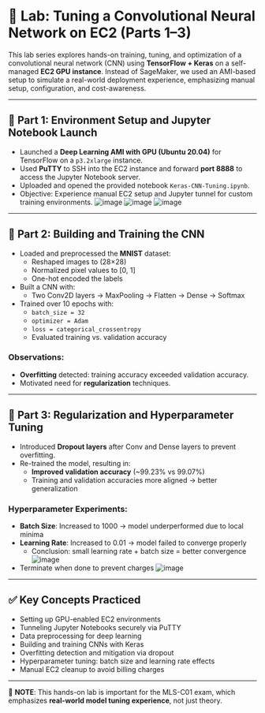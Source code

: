 # 🧪 Lab: Tuning a Convolutional Neural Network on EC2 (Parts 1–3)

This lab series explores hands-on training, tuning, and optimization of a convolutional neural network (CNN) using **TensorFlow + Keras** on a self-managed **EC2 GPU instance**. Instead of SageMaker, we used an AMI-based setup to simulate a real-world deployment experience, emphasizing manual setup, configuration, and cost-awareness.

---

## 🧱 Part 1: Environment Setup and Jupyter Notebook Launch

- Launched a **Deep Learning AMI with GPU (Ubuntu 20.04)** for TensorFlow on a `p3.2xlarge` instance.
- Used **PuTTY** to SSH into the EC2 instance and forward **port 8888** to access the Jupyter Notebook server.
- Uploaded and opened the provided notebook `Keras-CNN-Tuning.ipynb`.
- Objective: Experience manual EC2 setup and Jupyter tunnel for custom training environments.
![image](https://github.com/user-attachments/assets/44a53868-68e8-46d0-a35d-0a6f3796eb6f)
![image](https://github.com/user-attachments/assets/7afb874a-44cd-489f-8dfb-1abb1fb741e7)
![image](https://github.com/user-attachments/assets/ffd6400a-cf68-4397-83c9-f29b2ef1be3a)

---

## 🧠 Part 2: Building and Training the CNN

- Loaded and preprocessed the **MNIST** dataset:
  - Reshaped images to (28×28)
  - Normalized pixel values to [0, 1]
  - One-hot encoded the labels
- Built a CNN with:
  - Two Conv2D layers → MaxPooling → Flatten → Dense → Softmax
- Trained over 10 epochs with:
  - `batch_size = 32`
  - `optimizer = Adam`
  - `loss = categorical_crossentropy`
  - Evaluated training vs. validation accuracy

### Observations:
- **Overfitting** detected: training accuracy exceeded validation accuracy.
- Motivated need for **regularization** techniques.

---

## 🔧 Part 3: Regularization and Hyperparameter Tuning

- Introduced **Dropout layers** after Conv and Dense layers to prevent overfitting.
- Re-trained the model, resulting in:
  - **Improved validation accuracy** (~99.23% vs 99.07%)
  - Training and validation accuracies more aligned → better generalization

### Hyperparameter Experiments:
- **Batch Size**: Increased to 1000 → model underperformed due to local minima
- **Learning Rate**: Increased to 0.01 → model failed to converge properly
  - Conclusion: small learning rate + batch size = better convergence
![image](https://github.com/user-attachments/assets/d3c0f656-df6d-4654-a25d-de2e564eb8bd)
- Terminate when done to prevent charges
![image](https://github.com/user-attachments/assets/e5632c88-9121-4c02-88d0-ccac81b3a9db)

---

## ✅ Key Concepts Practiced

- Setting up GPU-enabled EC2 environments
- Tunneling Jupyter Notebooks securely via PuTTY
- Data preprocessing for deep learning
- Building and training CNNs with Keras
- Overfitting detection and mitigation via dropout
- Hyperparameter tuning: batch size and learning rate effects
- Manual EC2 cleanup to avoid billing charges

---


📌 **NOTE**: This hands-on lab is important for the MLS-C01 exam, which emphasizes **real-world model tuning experience**, not just theory.
